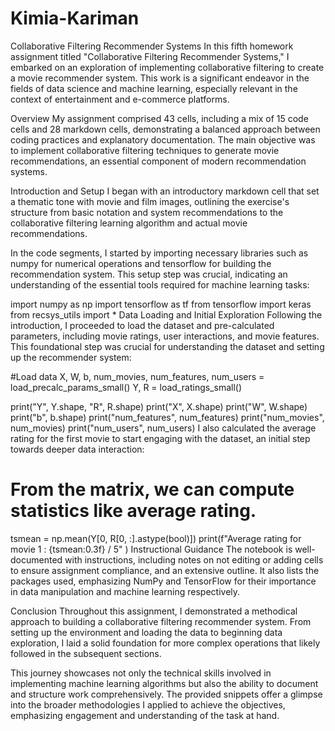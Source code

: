 # Kimia-Kariman
Collaborative Filtering Recommender Systems
In this fifth homework assignment titled "Collaborative Filtering Recommender Systems," I embarked on an exploration of implementing collaborative filtering to create a movie recommender system. This work is a significant endeavor in the fields of data science and machine learning, especially relevant in the context of entertainment and e-commerce platforms.

Overview
My assignment comprised 43 cells, including a mix of 15 code cells and 28 markdown cells, demonstrating a balanced approach between coding practices and explanatory documentation. The main objective was to implement collaborative filtering techniques to generate movie recommendations, an essential component of modern recommendation systems.

Introduction and Setup
I began with an introductory markdown cell that set a thematic tone with movie and film images, outlining the exercise's structure from basic notation and system recommendations to the collaborative filtering learning algorithm and actual movie recommendations.

In the code segments, I started by importing necessary libraries such as numpy for numerical operations and tensorflow for building the recommendation system. This setup step was crucial, indicating an understanding of the essential tools required for machine learning tasks:

import numpy as np
import tensorflow as tf
from tensorflow import keras
from recsys_utils import *
Data Loading and Initial Exploration
Following the introduction, I proceeded to load the dataset and pre-calculated parameters, including movie ratings, user interactions, and movie features. This foundational step was crucial for understanding the dataset and setting up the recommender system:

#Load data
X, W, b, num_movies, num_features, num_users = load_precalc_params_small()
Y, R = load_ratings_small()

print("Y", Y.shape, "R", R.shape)
print("X", X.shape)
print("W", W.shape)
print("b", b.shape)
print("num_features", num_features)
print("num_movies",   num_movies)
print("num_users",    num_users)
I also calculated the average rating for the first movie to start engaging with the dataset, an initial step towards deeper data interaction:

# From the matrix, we can compute statistics like average rating.
tsmean =  np.mean(Y[0, R[0, :].astype(bool)])
print(f"Average rating for movie 1 : {tsmean:0.3f} / 5" )
Instructional Guidance
The notebook is well-documented with instructions, including notes on not editing or adding cells to ensure assignment compliance, and an extensive outline. It also lists the packages used, emphasizing NumPy and TensorFlow for their importance in data manipulation and machine learning respectively.

Conclusion
Throughout this assignment, I demonstrated a methodical approach to building a collaborative filtering recommender system. From setting up the environment and loading the data to beginning data exploration, I laid a solid foundation for more complex operations that likely followed in the subsequent sections.

This journey showcases not only the technical skills involved in implementing machine learning algorithms but also the ability to document and structure work comprehensively. The provided snippets offer a glimpse into the broader methodologies I applied to achieve the objectives, emphasizing engagement and understanding of the task at hand.
